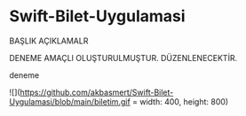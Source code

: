 # Swift-Bilet-Uygulamasi

BAŞLIK
AÇIKLAMALR


DENEME AMAÇLI OLUŞTURULMUŞTUR. DÜZENLENECEKTİR.


deneme

![](https://github.com/akbasmert/Swift-Bilet-Uygulamasi/blob/main/biletim.gif = width: 400, height: 800)

